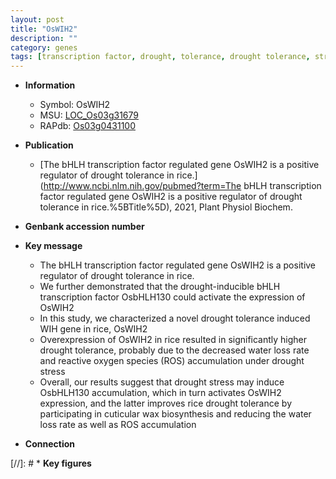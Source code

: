 ```yaml
---
layout: post
title: "OsWIH2"
description: ""
category: genes
tags: [transcription factor, drought, tolerance, drought tolerance, stress, drought stress, reactive oxygen species, water loss, cuticular wax biosynthesis, wax biosynthesis]
---
```


* **Information**  
    + Symbol: OsWIH2  
    + MSU: [LOC_Os03g31679](http://rice.uga.edu/cgi-bin/ORF_infopage.cgi?orf=LOC_Os03g31679)  
    + RAPdb: [Os03g0431100](http://rapdb.dna.affrc.go.jp/viewer/gbrowse_details/irgsp1?name=Os03g0431100)  

* **Publication**  
    + [The bHLH transcription factor regulated gene OsWIH2 is a positive regulator of drought tolerance in rice.](http://www.ncbi.nlm.nih.gov/pubmed?term=The bHLH transcription factor regulated gene OsWIH2 is a positive regulator of drought tolerance in rice.%5BTitle%5D), 2021, Plant Physiol Biochem.

* **Genbank accession number**  

* **Key message**  
    + The bHLH transcription factor regulated gene OsWIH2 is a positive regulator of drought tolerance in rice.
    + We further demonstrated that the drought-inducible bHLH transcription factor OsbHLH130 could activate the expression of OsWIH2
    + In this study, we characterized a novel drought tolerance induced WIH gene in rice, OsWIH2
    + Overexpression of OsWIH2 in rice resulted in significantly higher drought tolerance, probably due to the decreased water loss rate and reactive oxygen species (ROS) accumulation under drought stress
    + Overall, our results suggest that drought stress may induce OsbHLH130 accumulation, which in turn activates OsWIH2 expression, and the latter improves rice drought tolerance by participating in cuticular wax biosynthesis and reducing the water loss rate as well as ROS accumulation

* **Connection**  

[//]: # * **Key figures**  


